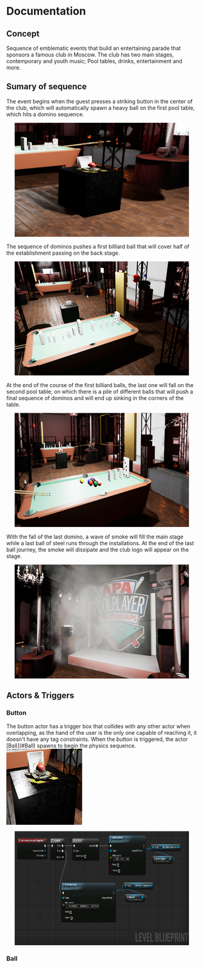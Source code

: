 # Documentation
## Concept
Sequence of emblematic events that build an entertaining parade that sponsors a famous club in Moscow. The club has two main stages, contemporary and youth music; Pool tables, drinks, entertainment and more.
## Sumary of sequence
The event begins when the guest presses a striking button in the center of the club, which will automatically spawn a heavy ball on the first pool table, which hits a domino sequence.

<p align="center">
  <img width="460" height="300" src="Images/Button.PNG">
</p>

The sequence of dominos pushes a first billiard ball that will cover half of the establishment passing on the back stage.

<p align="center">
  <img width="460" height="300" src="Images/Dominos.PNG">
</p>

At the end of the course of the first billiard balls, the last one will fall on the second pool table, on which there is a pile of different balls that will push a final sequence of dominos and will end up sinking in the corners of the table.

<p align="center">
  <img width="460" height="300" src="Images/Pool_Balls.PNG">
</p>

With the fall of the last domino, a wave of smoke will fill the main stage while a last ball of steel runs through the installations. At the end of the last ball journey, the smoke will dissipate and the club logo will appear on the stage.

<p align="center">
  <img width="460" height="300" src="Images/Ad.PNG">
</p>

## Actors & Triggers
### Button

<p align="left">
    The button actor has a trigger box that collides with any other actor when overlapping, as the hand of the user is the only one capable of reaching it, it doesn't have any tag constraints. 
    When the button is triggered, the actor [Ball](#Ball) spawns to begin the physics sequence.
    <img aling="right" width="200" height="200" src="Images/Button_Actor.PNG">
</p>

<p align="center">
  <img width="460" height="300" src="Images/Button_Blueprint.PNG">
</p>


### Ball 